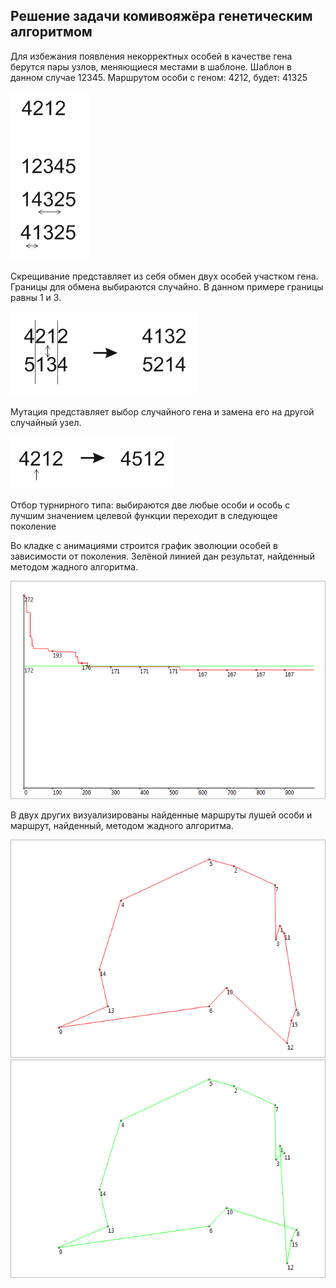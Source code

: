 ﻿## Решение задачи комивояжёра генетическим алгоритмом

Для избежания появления некорректных особей в качестве гена берутся пары узлов, 
меняющиеся местами в шаблоне. Шаблон в данном случае 12345.
Маршрутом особи с геном: 4212, будет: 41325

![screenshot](screenshots/explonation_gene.png?raw=true)

Скрещивание представляет из себя обмен двух особей участком гена.
Границы для обмена выбираются случайно. В данном примере границы равны 1 и 3.

![screenshot](screenshots/explonation_crosbreeding.png?raw=true)

Мутация представляет выбор случайного гена и замена его на другой случайный узел.

![screenshot](screenshots/explonation_mutation.png?raw=true)

Отбор турнирного типа: выбираются две любые особи и особь с лучшим значением целевой
функции переходит в следующее поколение

Во кладке с анимациями строится график эволюции особей в зависимости от поколения.
Зелёной линией дан результат, найденный методом жадного алгоритма.

![screenshot](screenshots/graph.png?raw=true)

В двух других визуализированы найденные маршруты лушей особи и маршрут,
найденный, методом жадного алгоритма.

![screenshot](screenshots/route_best_found.png?raw=true)
![screenshot](screenshots/route_by_greedy_algorithm.png?raw=true)